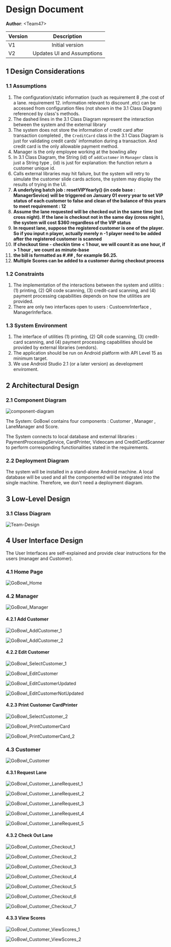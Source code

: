 # Design Document


**Author**: \<Team47\>

| Version | Description     |
| --------|:---------------:|
| V1      | Initial version |
| V2      | Updates UI and Assumptions |


## 1 Design Considerations


### 1.1 Assumptions

1. The configuration/static information (such as requirement 8 ,the cost of a lane. requirement 12. information relevant to discount ,etc)  can be accessed from configuration files (not shown in the 3.1 Class Diagram) referenced by class's methods.
2. The dashed lines in the 3.1 Class Diagram represent the interaction between the system and the external library
3. The system does not store the information of credit card after transaction completed , the `CreditCard` class in the 3.1 Class Diagram is just for validating credit cards' information during a transaction. And credit card is the only allowable payment method.
4. Manager is the only employee working at the bowling alley
5. In 3.1 Class Diagram, the String (id) of `addCustomer` in `Manager` class is just a String type , (id) is just for explanation: the function return a customer unique id.
6. Calls external libraries may hit failure, but the system will retry to simulate the customer slide cards actions, the system may display the results of trying in the UI. 
7. **A underlying batch job : resetVIPYearly() (in code base : ManagerSevice) will be triggered on January 01 every year to set VIP status of each customer to false and clean of the balance of this years to meet requirement : 12**
8. **Assume the lane requested will be checked out in the same time (not cross night). If the lane is checkout not in the same day (cross night ), the system will cost $360 regardless of the VIP status**
9. **In request lane, suppose the registered customer is one of the player. So if you input n player, actually merely n -1 player need to be added after  the registered customer is scanned**
10. **If checkout time - checkin time < 1 hour, we will count it as one hour, if > 1 hour , we count as minute-base**
11. **the bill is formatted as #.## , for example $6.25.** 
12. **Multiple Scores can be added to a customer during checkout process**


### 1.2 Constraints

1. The implementation of the interactions between the system and utilitis :  (1) printing, (2) QR code scanning, (3) credit-card scanning, and (4) payment processing capabilities depends on how the utilities are provided.
2. There are only two interfaces open to users : CustoemrInterface , ManagerInferface.

### 1.3 System Environment

1. The interface of utilities (1) printing, (2) QR code scanning, (3) credit-card scanning, and (4) payment processing capabilities should be provided by external libraries (vendors).
2. The application should be run on Android platform with API Level 15 as minimum target.
3. We use Android Studio 2.1 (or a later version) as development enviroment.

## 2 Architectural Design


### 2.1 Component Diagram

![component-diagram](https://github.gatech.edu/gt-omscs-softeng/6300Summer16Team47/blob/master/Resource/component_diagram.png "component-diagram")

The System: GoBowl contains four components : Customer , Manager , LaneManager and Score.

The System connects to local database and external libraries : PaymentProcessingService, CardPrinter, Videocam and CreditCardScanner to perform corresponding functionalities stated in the requirements.

### 2.2 Deployment Diagram

The system will be installed in a stand-alone Android machine. A local database will be used and all the componented will be integrated into the single machine. Therefore, we don't need a deployment diagram.

## 3 Low-Level Design

### 3.1 Class Diagram

![Team-Design](https://github.gatech.edu/gt-omscs-softeng/6300Summer16Team47/blob/master/Resource/team-design.png "Team-Design")


## 4 User Interface Design


The User Interfaces are self-explained and provide clear instructions for the users (manager and Customer).

### 4.1 Home Page

![GoBowl_Home](https://github.gatech.edu/gt-omscs-softeng/6300Summer16Team47/blob/master/Resource/Release_SS/Main.png "GoBowl_Home")


### 4.2 Manager

![GoBowl_Manager](https://github.gatech.edu/gt-omscs-softeng/6300Summer16Team47/blob/master/Resource/Release_SS/Manager.png "GoBowl_Manager")

#### 4.2.1 Add Customer 

![GoBowl_AddCustomer_1](https://github.gatech.edu/gt-omscs-softeng/6300Summer16Team47/blob/master/Resource/Release_SS/AddCustomer.png "GoBowl_AddCustomer")

![GoBowl_AddCustomer_2](https://github.gatech.edu/gt-omscs-softeng/6300Summer16Team47/blob/master/Resource/Release_SS/CustomerAddedMessage.png "GoBowl_AddCustomer_2")


#### 4.2.2 Edit Customer 

![GoBowl_SelectCustomer_1](https://github.gatech.edu/gt-omscs-softeng/6300Summer16Team47/blob/master/Resource/Release_SS/SelectCustomer.png "GoBowl_SelectCustomer_1")

![GoBowl_EditCustomer](https://github.gatech.edu/gt-omscs-softeng/6300Summer16Team47/blob/master/Resource/Release_SS/EditCustomer.png "GoBowl_EditCustomer")

![GoBowl_EditCustomerUpdated](https://github.gatech.edu/gt-omscs-softeng/6300Summer16Team47/blob/master/Resource/Release_SS/EditCustomerSuccess.png "GoBowl_EditCustomerUpdated")

![GoBowl_EditCustomerNotUpdated](https://github.gatech.edu/gt-omscs-softeng/6300Summer16Team47/blob/master/Resource/Release_SS/EditCustomerNotChanged.png "GoBowl_EditCustomerNotUpdated")

#### 4.2.3 Print Customer CardPrinter

![GoBowl_SelectCustomer_2](https://github.gatech.edu/gt-omscs-softeng/6300Summer16Team47/blob/master/Resource/Release_SS/SelectCustomer.png "GoBowl_SelectCustomer_2")

![GoBowl_PrintCustomerCard](https://github.gatech.edu/gt-omscs-softeng/6300Summer16Team47/blob/master/Resource/Release_SS/PrintCustomerCard.png "GoBowl_PrintCustomerCard")

![GoBowl_PrintCustomerCard_2](https://github.gatech.edu/gt-omscs-softeng/6300Summer16Team47/blob/master/Resource/Release_SS/CustomerCardPrintingMessage.png "GoBowl_PrintCustomerCard_2")

### 4.3 Customer

![GoBowl_Customer](https://github.gatech.edu/gt-omscs-softeng/6300Summer16Team47/blob/master/Resource/Release_SS/Customer.png "GoBowl_Customer")


#### 4.3.1 Request Lane

![GoBowl_Customer_LaneRequest_1](https://github.gatech.edu/gt-omscs-softeng/6300Summer16Team47/blob/master/Resource/Release_SS/LaneRequest.png "GoBowl_Customer_LaneRequest_1")

![GoBowl_Customer_LaneRequest_2](https://github.gatech.edu/gt-omscs-softeng/6300Summer16Team47/blob/master/Resource/Release_SS/LaneRequest_ScannedMessage.png "GoBowl_Customer_LaneRequest_2")

![GoBowl_Customer_LaneRequest_3](https://github.gatech.edu/gt-omscs-softeng/6300Summer16Team47/blob/master/Resource/Release_SS/LaneAssigned.png "GoBowl_Customer_LaneRequest_3")

![GoBowl_Customer_LaneRequest_4](https://github.gatech.edu/gt-omscs-softeng/6300Summer16Team47/blob/master/Resource/Release_SS/LaneAssignedPlayersScanned.png "GoBowl_Customer_LaneRequest_4")

![GoBowl_Customer_LaneRequest_5](https://github.gatech.edu/gt-omscs-softeng/6300Summer16Team47/blob/master/Resource/Release_SS/LaneAssignedPlayersScannedLaneInformation.png "GoBowl_Customer_LaneRequest_5")

#### 4.3.2 Check Out Lane

![GoBowl_Customer_Checkout_1](https://github.gatech.edu/gt-omscs-softeng/6300Summer16Team47/blob/master/Resource/Release_SS/LaneCheckout.png "GoBowl_Customer_Checkout_1")

![GoBowl_Customer_Checkout_2](https://github.gatech.edu/gt-omscs-softeng/6300Summer16Team47/blob/master/Resource/Release_SS/SaveScoresYesNo.png "GoBowl_Customer_Checkout_2")

![GoBowl_Customer_Checkout_3](https://github.gatech.edu/gt-omscs-softeng/6300Summer16Team47/blob/master/Resource/Release_SS/SaveScoresSelectPlayer.png "GoBowl_Customer_Checkout_3")

![GoBowl_Customer_Checkout_4](https://github.gatech.edu/gt-omscs-softeng/6300Summer16Team47/blob/master/Resource/Release_SS/Bill.png "GoBowl_Customer_Checkout_4")

![GoBowl_Customer_Checkout_5](https://github.gatech.edu/gt-omscs-softeng/6300Summer16Team47/blob/master/Resource/Release_SS/BillSplit.png "GoBowl_Customer_Checkout_5")

![GoBowl_Customer_Checkout_6](https://github.gatech.edu/gt-omscs-softeng/6300Summer16Team47/blob/master/Resource/Release_SS/BillPaid_CCDetails.png "GoBowl_Customer_Checkout_6")

![GoBowl_Customer_Checkout_7](https://github.gatech.edu/gt-omscs-softeng/6300Summer16Team47/blob/master/Resource/Release_SS/BillPaid_TransactionLog.png "GoBowl_Customer_Checkout_7")

#### 4.3.3 View Scores

![GoBowl_Customer_ViewScores_1](https://github.gatech.edu/gt-omscs-softeng/6300Summer16Team47/blob/master/Resource/Release_SS/ViewScoresScanCard.png "GoBowl_Customer_ViewScores_1")

![GoBowl_Customer_ViewScores_2](https://github.gatech.edu/gt-omscs-softeng/6300Summer16Team47/blob/master/Resource/Release_SS/ViewScores.png "GoBowl_Customer_ViewScores_2")



